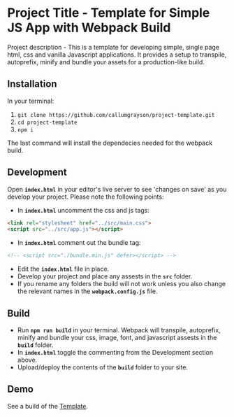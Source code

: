 # Project Title - Template for Simple JS App with Webpack Build
Project description - This is a template for developing simple, single page html, css and vanilla Javascript applications. It provides a setup to transpile, autoprefix, minify and bundle your assets for a production-like build.

## Installation
In your terminal:
1. `git clone https://github.com/callumgrayson/project-template.git`
2. `cd project-template`
3. `npm i`

The last command will install the dependecies needed for the webpack build.

## Development
Open **`index.html`** in your editor's live server to see 'changes on save' as you develop your project. Please note the following points:
- In **`index.html`** uncomment the css and js tags: 
```html
<link rel="stylesheet" href="../src/main.css">
<script src="../src/app.js"></script>
```
- In **`index.html`** comment out the bundle tag:
```html
<!-- <script src="./bundle.min.js" defer></script> -->
```
- Edit the **`index.html`** file in place.
- Develop your project and place any assests in the **`src`** folder.
- If you rename any folders the build will not work unless you also change the relevant names in the **`webpack.config.js`** file.

## Build
- Run **`npm run build`** in your terminal. Webpack will transpile, autoprefix, minify and bundle your css, image, font, and javascript assests in the **`build`** folder.
- In **`index.html`** toggle the commenting from the Development section above.
- Upload/deploy the contents of the **`build`** folder to your site.

## Demo
See a build of the 
[Template](https://callumgrayson.github.io/project-template/).






